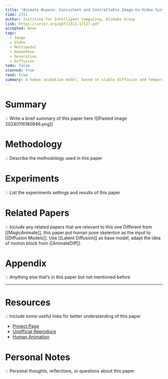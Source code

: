 ```yaml
---
title: "Animate Anyone: Consistent and Controllable Image-to-Video Synthesis for Character Animation"
time: 2311
author: Institute for Intelligent Computing, Alibaba Group
link: https://arxiv.org/pdf/2311.17117.pdf
accepted: None
tags:
  - Image
  - Video
  - Multimodal
  - HumanPose
  - Generation
  - Diffusion
todo: false
scanned: true
read: true
summary: A human animation model, based on stable diffusion and temporal layer, conditioned on reference image and motion sequence. Pose sequence is directly used as input of diffusion model along with noises.
---
```

# Summary
💡 Write a brief summary of this paper here
![[Pasted image 20240116180946.png]]
# Methodology
💡 Describe the methodology used in this paper

# Experiments
💡 List the experiments settings and results of this paper

# Related Papers
💡 Include any related papers that are relevant to this one
Different from [[MagicAnimate]], this paper put human pose skelenton as the input to [[Diffusion Models]].
Use [[Latent Diffusion]] as base model, adapt the idea of motion block from [[AnimateDiff]].

# Appendix
💡 Anything else that’s in this paper but not mentioned before

---
# Resources
💡 Include some useful links for better understanding of this paper
- [Project Page](https://humanaigc.github.io/animate-anyone/)
- [Unofficial Reproduce](https://github.com/MooreThreads/Moore-AnimateAnyone)
- [Human Animation](https://docs.google.com/presentation/d/17OTLGDjjYoZJA6TdNU4ecOPky7Xja3MViUpTYSfNXjM/edit#slide=id.g2a7f2eb90a5_0_61)
# Personal Notes
💡 Personal thoughts, reflections, or questions about this paper